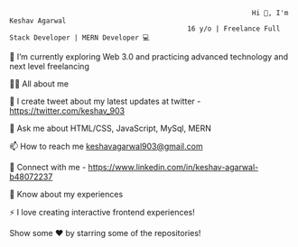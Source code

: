                                                                 Hi 👋, I'm Keshav Agarwal
                                                16 y/o | Freelance Full Stack Developer | MERN Developer 💻




🌱 I’m currently exploring Web 3.0 and practicing advanced technology and next level freelancing

👨‍💻 All about me 

📝 I create tweet about my latest updates at twitter - https://twitter.com/keshav_903

💬 Ask me about HTML/CSS, JavaScript, MySql, MERN

📫 How to reach me keshavagarwal903@gmail.com

🔗   Connect with me - https://www.linkedin.com/in/keshav-agarwal-b48072237

📄 Know about my experiences 

⚡ I love creating interactive frontend experiences!

Show some ❤️ by starring some of the repositories!

<!---
KeshavAgarwal903/KeshavAgarwal903 is a ✨ special ✨ repository because its `README.md` (this file) appears on your GitHub profile.
You can click the Preview link to take a look at your changes.
--->
